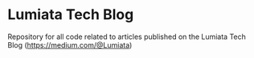 # Lumiata Tech Blog
Repository for all code related to articles published on the Lumiata Tech Blog (https://medium.com/@Lumiata)
